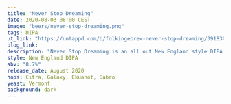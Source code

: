 ```yaml
---
title: "Never Stop Dreaming"
date: 2020-08-03 08:00 CEST
image: "beers/never-stop-dreaming.png"
tags: DIPA
ut_link: "https://untappd.com/b/folkingebrew-never-stop-dreaming/3918301"
blog_link:
description: "Never Stop Dreaming is an all out New England style DIPA with a blend of four different hops: Citra, Galaxy, Ekuanot and Sabro."
style: New England DIPA
abv: "8.7%"
release_date: August 2020
hops: Citra, Galaxy, Ekuanot, Sabro
yeast: Vermont
background: dark
---
```

